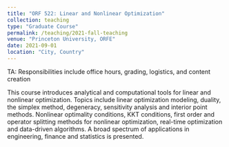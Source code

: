 ```yaml
---
title: "ORF 522: Linear and Nonlinear Optimization"
collection: teaching
type: "Graduate Course"
permalink: /teaching/2021-fall-teaching
venue: "Princeton University, ORFE"
date: 2021-09-01
location: "City, Country"
---
```


TA: Responsibilities include office hours, grading, logistics, and content creation

This course introduces analytical and computational tools for linear and nonlinear optimization. Topics include linear optimization modeling, duality, the simplex method, degeneracy, sensitivity analysis and interior point methods. Nonlinear optimality conditions, KKT conditions, first order and operator splitting methods for nonlinear optimization, real-time optimization and data-driven algorithms. A broad spectrum of applications in engineering, finance and statistics is presented.


